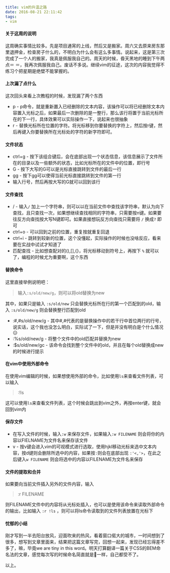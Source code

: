 ```yaml
title: vim的升温之路 
date: 2016-08-21 22:11:42
tags: 
- vim
```
#### 关于这周的说明
这周确实事情比较多。先是项目通宵的上线，然后又是搬家。周六又去原来房东那里退押金，检查房子什么的，不明白为什么会有这么多事情。说起来，这是第三次完成了一个人的搬家，我真是佩服我自己的。周天的时候，昏天黑地的睡到下午两点＝ ＝，我再次佩服我自己。废话不多说。继续vim的征途，这次的内容我觉得不练习个把星期是绝壁不能掌握的。

#### 上次漏了点什么
这次回头来看上次教程的时候，发现漏了两个东西
* p - p命令，就是重新置入已经删除的文本内容，该操作可以将已经删除文本内容置入光标之后，如果最后一次删除的是一整行，那么该行将置于当前光标所在的下一行，具体效果可以实际操作一下，说起来也很抽象
* r - 替换光标所在位置的字符。将光标移到你要替换的字符上，然后按r键，然后再键入你要替换所在光标处的字符的新字符即可。

#### 文件状态
* ctrl+g - 按下该组合键后，会在底部出现一个状态信息，该信息展示了文件所在的目录以及一些额外的状态，比如光标所在的文件中的位置，即行号
* G - 按下大写的G可以是光标直接跳转到文件的最后一行
* gg - 按下gg可以使得当前光标直接跳转到文件的第一行
* 输入行号，然后再按大写的G就可以回到该行

#### 文件查找
* / - 输入`/` 加上一个字符串，则可以以在当前文件中查找该字符串，默认为向下查找，且只查找一次，如果想继续查找相同的字符串，只需要按n键。如果要往反方向查找按大写N键即可。如果直接想玩反方向查找只需要将 `/` 换成`?` 即可
* ctrl+o - 可以回到之前的位置，重复按就重复回退
* ctrl+i - 跳转到较新的位置，这个没懂起，实际操作的时候也没啥反应，看来要在实战中试试才知道了
* 匹配查找 - 比如想查配对的(),[],{}，将光标移动到符号上，再按下 `%` 就可以了，编程的时候尤为重要啊，这个东西

#### 替换命令
这里直接举例说明吧：
> 输入`:s/old/new/g`，则可以将old替换为new

其中，如果只是输入 `:s/old/new` 只会替换光标所在行的第一个匹配到的old，输入 `:s/old/new/g` 则会替换整行匹配到old

* :#,#s/old/new/g - 其中#,#代表的是替换操作中的若干行中首位两行的行号，说实话，这个我也没怎么明白，实际试了一下，但是并没有明白是个什么情况😑
* :%s/old/new/g - 将整个文件中的old匹配并替换为new
* :$s/old/new/gc - 该命令会找到整个文件中的old，并且在每个old替换成new的时候进行提示

#### 在vim中使用外部命令
在使用vim编辑的时候，如果想使用外部的命令，比如使用`ls`来查看文件列表，可以输入
> :!ls

这可以使用`ls`来查看文件列表，这个时候会跳出到vim之外，再按enter键，就会回到vim内

#### 保存文件
* 在写入文件的时候，输入`:w` 来保存文件，如果输入`:w FILENAME` 则会将你的内容以FIELNAME为文件名来保存该文件
* v - 按v键会进入vim的可视模式进行选取，使用hjkl移动光标来选中文本内容，按d键则会删除所选中的内容，如果按`:`则会在底部出现 `:'<,'>`，在此之后键入`w FILENAME` 则会将选中的内容以FILENAME为文件名来保存

#### 文件的提取和合并
如果要向当前文件插入另外的文件内容，输入
> :r FILENAME

则FILENAME文件中的内容将从光标处插入，也可以是使用该命令来读取外部命令的输出，比如输入 `:r !ls` ，则可以将ls命令读取到的文件列表放置在光标下 


#### 忧郁的小结
刚才写到一半去阳台放风，迎面吹来的热风，看着窗口偌大的城市，一时间想到了很多，想写到文章里面来，结果把这篇文章写完，回想一起来，发现已经忘得差不多了，嘛，毕竟we are tiny in this word。明天打算翻译一篇关于CSS的BEM命名法的文章，感觉每次写的时候命名简直就是💩一样，自己都受不了。

以上。
